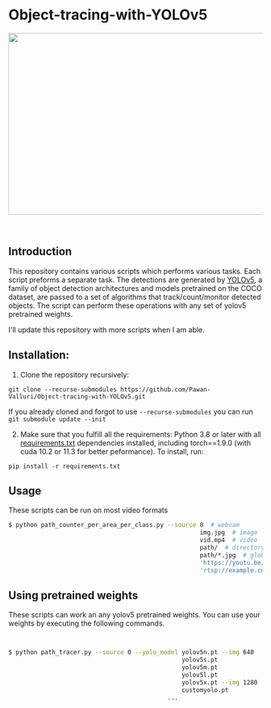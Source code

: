# Object-tracing-with-YOLOv5

<div align="center">
<p>
<img src="road01.gif" width="633" height="360"/> 
</p>
<br>
<div>

</div>

</div>

## Introduction 
This repository contains various scripts which performs various tasks. Each script preforms a separate task. The detections are generated by [YOLOv5](https://github.com/ultralytics/yolov5), a family of object detection architectures and models pretrained on the COCO dataset, are passed to a set of algorithms that track/count/monitor detected objects. The script can perform these operations with any set of yolov5 pretrained weights.

I'll update this repository with more scripts when I am able. 

## Installation:
1. Clone the repository recursively:

`git clone --recurse-submodules https://github.com/Pawan-Valluri/Object-tracing-with-YOLOv5.git`

If you already cloned and forgot to use `--recurse-submodules` you can run `git submodule update --init`

2. Make sure that you fulfill all the requirements: Python 3.8 or later with all [requirements.txt](requirements.txt) dependencies installed, including torch==1.9.0 (with cuda 10.2 or 11.3 for better peformance). To install, run:

`pip install -r requirements.txt`

## Usage

These scripts can be run on most video formats

```bash
$ python path_counter_per_area_per_class.py --source 0  # webcam
                                                     img.jpg  # image
                                                     vid.mp4  # video
                                                     path/  # directory
                                                     path/*.jpg  # glob
                                                     'https://youtu.be/Zgi9g1ksQHc'  # YouTube
                                                     'rtsp://example.com/media.mp4'  # RTSP, RTMP, HTTP stream
```

## Using pretrained weights

These scripts can work an any yolov5 pretrained weights. You can use your weights by executing the following commands.

```bash


$ python path_tracer.py --source 0 --yolo_model yolov5n.pt --img 640
                                                yolov5s.pt
                                                yolov5m.pt
                                                yolov5l.pt 
                                                yolov5x.pt --img 1280
                                                customyolo.pt
                                            ...
```


